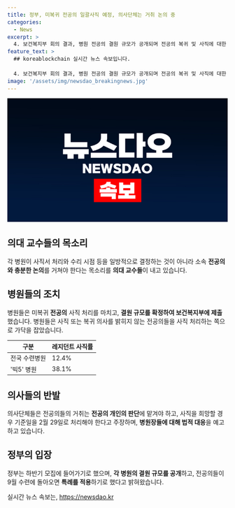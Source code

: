 ```yaml
---
title: 정부, 미복귀 전공의 일괄사직 예정, 의사단체는 거취 논의 중
categories:
  - News
excerpt: >
  4. 보건복지부 회의 결과, 병원 전공의 결원 규모가 공개되며 전공의 복귀 및 사직에 대한 논란 확산. 의사단체는 개인 결정 권고, 정부는 하반기 모집 계획 밝히며 갈등 재조명. 수련병원들의 사직 처리로 전공의 인원 부족 우려, 환자 및 의료진의 항의 높아지는 가운데 법적 대응 예고와 관련한 이슈도 부각. 정부는 22일부터 모집 일정 진행 예정. 
feature_text: >
  ## koreablockchain 실시간 뉴스 속보입니다.

  4. 보건복지부 회의 결과, 병원 전공의 결원 규모가 공개되며 전공의 복귀 및 사직에 대한 논란 확산. 의사단체는 개인 결정 권고, 정부는 하반기 모집 계획 밝히며 갈등 재조명. 수련병원들의 사직 처리로 전공의 인원 부족 우려, 환자 및 의료진의 항의 높아지는 가운데 법적 대응 예고와 관련한 이슈도 부각. 정부는 22일부터 모집 일정 진행 예정. 
image: '/assets/img/newsdao_breakingnews.jpg'
---
```


<p><img src="/assets/img/newsdao_breakingnews.jpg" alt="koreablockchain 속보" /></p>

<h2 data-ke-size="size26">의대 교수들의 목소리</h2>

<p data-ke-size="size16">각 병원이 사직서 처리와 수리 시점 등을 일방적으로 결정하는 것이 아니라 소속 <b>전공의와 충분한 논의</b>를 거쳐야 한다는 목소리를 <b>의대 교수들</b>이 내고 있습니다.</p>

<h2 data-ke-size="size26">병원들의 조치</h2>

<p data-ke-size="size16">병원들은 미복귀 <b>전공의</b> 사직 처리를 마치고, <b>결원 규모를 확정하여 보건복지부에 제출</b>했습니다. 병원들은 사직 또는 복귀 의사를 밝히지 않는 전공의들을 사직 처리하는 쪽으로 가닥을 잡았습니다.</p>

<table>
    <thead>
        <tr>
            <th>구분</th>
            <th>레지던트 사직률</th>
        </tr>
    </thead>
    <tbody>
        <tr>
            <td>전국 수련병원</td>
            <td>12.4%</td>
        </tr>
        <tr>
            <td>'빅5' 병원</td>
            <td>38.1%</td>
        </tr>
    </tbody>
</table>

<h2 data-ke-size="size26">의사들의 반발</h2>

<p data-ke-size="size16">의사단체들은 전공의들의 거취는 <b>전공의 개인의 판단</b>에 맡겨야 하고, 사직을 희망할 경우 기준일을 2월 29일로 처리해야 한다고 주장하며, <b>병원장들에 대해 법적 대응</b>을 예고하고 있습니다.</p>

<h2 data-ke-size="size26">정부의 입장</h2>

<p data-ke-size="size16">정부는 하반기 모집에 들어가기로 했으며, <b>각 병원의 결원 규모를 공개</b>하고, 전공의들이 9월 수련에 돌아오면 <b>특례를 적용</b>하기로 했다고 밝혀왔습니다.</p>

<p data-ke-size="size16"></p>
실시간 뉴스 속보는, <a href="https://newsdao.kr" rel="dofollow">https://newsdao.kr</a>


